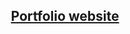 <h2 align="center">
 
  <a href="https://github.com/harshada22git/Portfolio" target="_blank">Portfolio website</a>
</h2>


